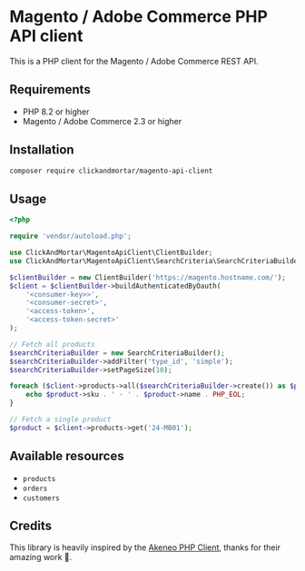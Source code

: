 # Magento / Adobe Commerce PHP API client

This is a PHP client for the Magento / Adobe Commerce REST API.

## Requirements

* PHP 8.2 or higher
* Magento / Adobe Commerce 2.3 or higher

## Installation

```bash
composer require clickandmortar/magento-api-client
```

## Usage

```php
<?php

require 'vendor/autoload.php';

use ClickAndMortar\MagentoApiClient\ClientBuilder;
use ClickAndMortar\MagentoApiClient\SearchCriteria\SearchCriteriaBuilder;

$clientBuilder = new ClientBuilder('https://magento.hostname.com/');
$client = $clientBuilder->buildAuthenticatedByOauth(
    '<consumer-key>>',
    '<consumer-secret>',
    '<access-token>',
    '<access-token-secret>'
);

// Fetch all products
$searchCriteriaBuilder = new SearchCriteriaBuilder();
$searchCriteriaBuilder->addFilter('type_id', 'simple');
$searchCriteriaBuilder->setPageSize(10);

foreach ($client->products->all($searchCriteriaBuilder->create()) as $product) {
    echo $product->sku . ' - ' . $product->name . PHP_EOL;
}

// Fetch a single product
$product = $client->products->get('24-MB01');
```

## Available resources

- `products`
- `orders`
- `customers`

## Credits

This library is heavily inspired by the [Akeneo PHP Client](https://github.com/akeneo/api-php-client), thanks for their amazing work 🧡.
